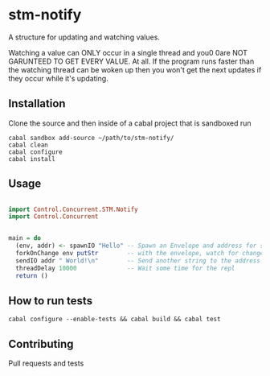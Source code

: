 # stm-notify

A structure for updating and watching values.

Watching a value can ONLY occur in a single thread and you0 0are NOT GARUNTEED TO GET EVERY VALUE. At all. If the program runs faster than the watching thread can be woken up then you won't get the next updates if they occur while it's updating.

## Installation

Clone the source and then inside of a cabal project that is sandboxed run

```
cabal sandbox add-source ~/path/to/stm-notify/
cabal clean
cabal configure
cabal install
```

## Usage

```haskell

import Control.Concurrent.STM.Notify
import Control.Concurrent


main = do
  (env, addr) <- spawnIO "Hello" -- Spawn an Envelope and address for strings
  forkOnChange env putStr        -- with the envelope, watch for changes in a seperate thread. When there is a change, print the new string
  sendIO addr " World!\n"        -- Send another string to the address
  threadDelay 10000              -- Wait some time for the repl
  return ()

```
## How to run tests

```
cabal configure --enable-tests && cabal build && cabal test
```

## Contributing

Pull requests and tests
